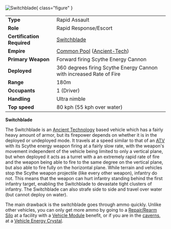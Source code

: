 ![
Switchblade](../images/SwitchbladePicture.jpg){ class="figure" }

|                            |                                                                                                     |
| -------------------------- | --------------------------------------------------------------------------------------------------- |
| **Type**                   | Rapid Assault                                                                                       |
| **Role**                   | Rapid Response/Escort                                                                               |
| **Certification Required** | [Switchblade](<../certifications/Switchblade_(Certification).md>)                                   |
| **Empire**                 | [Common Pool](../terminology/Common_Pool.md) ([Ancient-Tech](../terminology/Ancient_Technology.md)) |
| **Primary Weapon**         | Forward firing Scythe Energy Cannon                                                                 |
| **Deployed**               | 360 degrees firing Scythe Energy Cannon with increased Rate of Fire                                 |
| **Range**                  | 180m                                                                                                |
| **Occupants**              | 1 (Driver)                                                                                          |
| **Handling**               | Ultra nimble                                                                                        |
| **Top speed**              | 80 kph (55 kph over water)                                                                          |

**Switchblade**

The Switchblade is an [Ancient Technology](../terminology/Ancient_Technology.md)
based vehicle which has a fairly heavy amount of armor, but its firepower
depends on whether it is in the deployed or undeployed mode. It travels at a
speed similar to that of an [ATV](../vehicles/ATV.md) with its Scythe energy
weapon firing at a fairly slow rate, with the weapon's movement independent of
the vehicle being limited to only a vertical plane, but when deployed it acts as
a turret with a an extremely rapid rate of fire and the weapon being able to
fire to the same degree on the vertical plane, but also able to fire fully on
the horizontal plane. While terrain and vehicles stop the Scythe weapon
projectile (like every other weapon), infantry do not. This means that the
weapon can hurt infantry standing behind the first infantry target, enabling the
Switchblade to devastate tight clusters of infantry. The Switchblade can also
strafe side to side and travel over water (but cannot deploy on water).

The main drawback is the switchblade goes through ammo quickly. Unlike other
vehicles, you can only get more ammo by going to a
[Repair/Rearm Silo](Repair_Rearm_Silo.md) at a facility with a
[Vehicle Module](../modules/Vehicle_Module.md) benefit, or if you are in the
[caverns](../locations/Caverns.md), at a
[Vehicle Energy Crystal](../terminology/Vehicle_Energy_Crystal.md).
